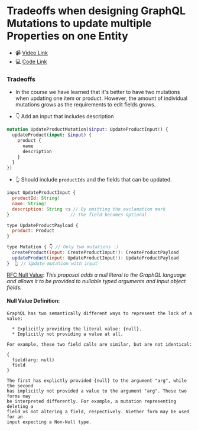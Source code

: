 # Tradeoffs when designing GraphQL Mutations to update multiple Properties on one Entity

- 📹 [Video Link](https://egghead.io/lessons/graphql-tradeoffs-when-designing-graphql-mutations-to-update-multiple-properties-on-one-entity)
- 💻 [Code Link](https://github.com/nikgraf/designing-graphql-schemas-course/tree/master/lesson14)

### Tradeoffs

- In the course we have learned that it's better to have two mutations when updating one item or product. However, the amount of individual mutations grows as the requirements to edit fields grows.

- 👇 Add an input that includes description

```graphql
mutation UpdateProductMutation($input: UpdateProductInput!) {
  updateProduct(input: $input) {
    product {
      name
      description
    }
  }
})
```

- 👆 Should include `productIds` and the fields that can be updated.

```js
input UpdateProductInput {
  productId: String!
  name: String!
  description: String 👈 // By omitting the exclamation mark
}                       // the field becomes optional

type UpdateProductPayload {
  product: Product
}

type Mutation { 👇 // Only two mutations :)
  createProduct(input: CreateProductInput!): CreateProductPayload
  updateProduct(input: UpdateProductInput!): UpdateProductPayload
}  👆 // Update mutation with input
```

[RFC Null Value](https://github.com/graphql/graphql-spec/pull/83): _This proposal adds a null literal to the GraphQL language and allows it to be provided to nullable typed arguments and input object fields._

#### Null Value Definition:

```
GraphQL has two semantically different ways to represent the lack of a value:

  * Explicitly providing the literal value: {null}.
  * Implicitly not providing a value at all.

For example, these two field calls are similar, but are not identical:

{
  field(arg: null)
  field
}

The first has explictly provided {null} to the argument "arg", while the second
has implicitly not provided a value to the argument "arg". These two forms may
be interpreted differently. For example, a mutation representing deleting a
field vs not altering a field, respectively. Niether form may be used for an
input expecting a Non-Null type.
```
